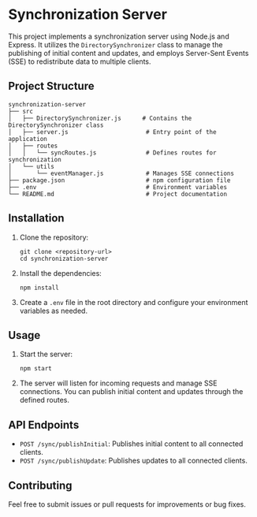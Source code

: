 # Synchronization Server

This project implements a synchronization server using Node.js and Express. It utilizes the `DirectorySynchronizer` class to manage the publishing of initial content and updates, and employs Server-Sent Events (SSE) to redistribute data to multiple clients.

## Project Structure

```
synchronization-server
├── src
│   ├── DirectorySynchronizer.js      # Contains the DirectorySynchronizer class
│   ├── server.js                      # Entry point of the application
│   ├── routes
│   │   └── syncRoutes.js              # Defines routes for synchronization
│   └── utils
│       └── eventManager.js            # Manages SSE connections
├── package.json                       # npm configuration file
├── .env                               # Environment variables
└── README.md                          # Project documentation
```

## Installation

1. Clone the repository:
   ```
   git clone <repository-url>
   cd synchronization-server
   ```

2. Install the dependencies:
   ```
   npm install
   ```

3. Create a `.env` file in the root directory and configure your environment variables as needed.

## Usage

1. Start the server:
   ```
   npm start
   ```

2. The server will listen for incoming requests and manage SSE connections. You can publish initial content and updates through the defined routes.

## API Endpoints

- `POST /sync/publishInitial`: Publishes initial content to all connected clients.
- `POST /sync/publishUpdate`: Publishes updates to all connected clients.

## Contributing

Feel free to submit issues or pull requests for improvements or bug fixes.